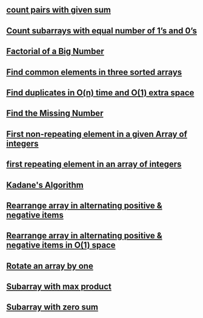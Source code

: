 ## [count pairs with given sum](https://github.com/arunkalher/DSA-Repo/tree/main/Array/count%20pairs%20with%20given%20sum)

## [Count subarrays with equal number of 1’s and 0’s](https://github.com/arunkalher/DSA-Repo/tree/main/Array/Count%20subarrays%20with%20equal%20number%20of%201%E2%80%99s%20and%200%E2%80%99s)

## [Factorial of a Big Number](https://github.com/arunkalher/DSA-Repo/tree/main/Array/Factorial%20of%20a%20Big%20Number)

## [Find common elements in three sorted arrays](https://github.com/arunkalher/DSA-Repo/tree/main/Array/Find%20common%20elements%20in%20three%20sorted%20arrays)

## [Find duplicates in O(n) time and O(1) extra space]( https://github.com/arunkalher/DSA-Repo/tree/main/Array/Find%20duplicates%20in%20O(n)%20time%20and%20O(1)%20extra%20space) 

## [Find the Missing Number]( https://github.com/arunkalher/DSA-Repo/tree/main/Array/find%20the%20Missing%20Number) 

## [First non-repeating element in a given Array of integers](https://github.com/arunkalher/DSA-Repo/tree/main/Array/first%20non-repeating%20element%20in%20a%20given%20Array%20of%20integers) 

## [first repeating element in an array of integers](https://github.com/arunkalher/DSA-Repo/tree/main/Array/first%20repeating%20element%20in%20an%20array%20of%20integers) 

## [Kadane's Algorithm](https://github.com/arunkalher/DSA-Repo/tree/main/Array/kadane) 

## [Rearrange array in alternating positive & negative items](https://github.com/arunkalher/DSA-Repo/tree/main/Array/Rearrange%20array%20in%20alternating%20positive%20%26%20negative%20items)

## [Rearrange array in alternating positive & negative items in O(1) space](https://github.com/arunkalher/DSA-Repo/tree/main/Array/Rearrange%20array%20in%20alternating%20positive%20%26%20negative%20items%20in%20O(1)%20space)

## [Rotate an array by one](https://github.com/arunkalher/DSA-Repo/tree/main/Array/Rotate%20an%20array%20by%20one)

## [Subarray with max product](https://github.com/arunkalher/DSA-Repo/tree/main/Array/Subarray%20with%20max%20product)

## [Subarray with zero sum](https://github.com/arunkalher/DSA-Repo/tree/main/Array/Subarray%20with%20zero%20sum)

